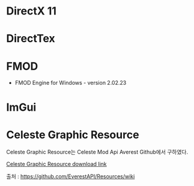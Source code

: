 # DirectX 11

# DirectTex 

# FMOD
* FMOD Engine for Windows - version 2.02.23

# ImGui





# Celeste Graphic Resource
Celeste Graphic Resource는 Celeste Mod Api Averest Github에서 구하였다.

 [Celeste Graphic Resource download link](https://drive.google.com/open?id=1ITwCI2uJ7YflAG0OwBR4uOUEJBjwTCet)

출처 : https://github.com/EverestAPI/Resources/wiki